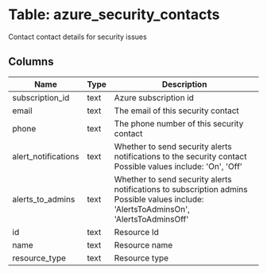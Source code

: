
# Table: azure_security_contacts
Contact contact details for security issues
## Columns
| Name        | Type           | Description  |
| ------------- | ------------- | -----  |
|subscription_id|text|Azure subscription id|
|email|text|The email of this security contact|
|phone|text|The phone number of this security contact|
|alert_notifications|text|Whether to send security alerts notifications to the security contact Possible values include: 'On', 'Off'|
|alerts_to_admins|text|Whether to send security alerts notifications to subscription admins Possible values include: 'AlertsToAdminsOn', 'AlertsToAdminsOff'|
|id|text|Resource Id|
|name|text|Resource name|
|resource_type|text|Resource type|
